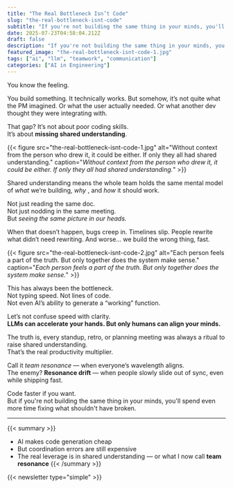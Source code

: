 ```yaml
---
title: "The Real Bottleneck Isn’t Code"
slug: "the-real-bottleneck-isnt-code"
subtitle: "If you're not building the same thing in your minds, you'll spend even more time fixing what shouldn't have broken."
date: 2025-07-23T04:58:04.212Z
draft: false
description: "If you're not building the same thing in your minds, you'll spend even more time fixing what shouldn't have broken."
featured_image: "the-real-bottleneck-isnt-code-1.jpg"
tags: ["ai", "llm", "teamwork", "communication"]
categories: ["AI in Engineering"]
---
```

You know the feeling.

You build something. It technically works. But somehow, it’s not quite what
the PM imagined. Or what the user actually needed. Or what another dev thought
they were integrating with.

That gap? It’s not about poor coding skills.  
It’s about **missing shared understanding**.

{{< figure src="the-real-bottleneck-isnt-code-1.jpg" alt="Without context from the person who drew it, it could be either. If only they all had shared understanding." caption="_Without context from the person who drew it, it could be either. If only they all had shared understanding._" >}}

Shared understanding means the whole team holds the same mental model of
_what_ we’re building, _why_ , and _how_ it should work.

Not just reading the same doc.  
Not just nodding in the same meeting.  
But _seeing the same picture in our heads._

When that doesn’t happen, bugs creep in. Timelines slip. People rewrite what
didn’t need rewriting. And worse… we build the wrong thing, fast.

{{< figure src="the-real-bottleneck-isnt-code-2.jpg" alt="Each person feels a part of the truth. But only together does the system make sense." caption="_Each person feels a part of the truth. But only together does the system make sense._" >}}

This has always been the bottleneck.  
Not typing speed. Not lines of code.  
Not even AI’s ability to generate a “working” function.

Let’s not confuse speed with clarity.  
**LLMs can accelerate your hands. But only humans can align your minds.**

The truth is, every standup, retro, or planning meeting was always a ritual to
raise shared understanding.  
That’s the real productivity multiplier.

Call it _team resonance_ — when everyone’s wavelength aligns.  
The enemy? **Resonance drift** — when people slowly slide out of sync, even
while shipping fast.

Code faster if you want.  
But if you're not building the same thing in your minds, you'll spend even
more time fixing what shouldn't have broken.

* * *

{{< summary >}}

* AI makes code generation cheap
* But coordination errors are still expensive
* The real leverage is in shared understanding — or what I now call **team resonance**
{{< /summary >}}

{{< newsletter type="simple" >}}
